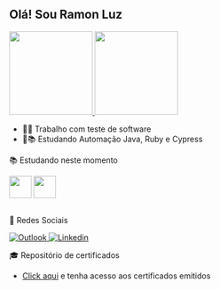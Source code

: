 ## Olá! Sou Ramon Luz 

<div>
  <a href="https://github.com/RamonLuz">
  <img height="150em" src="https://github-readme-stats.vercel.app/api?username=RamonLuz&show_icons=true&theme=dracula&include_all_commits=true&count_private=true"/>
  <img height="150em" src="https://github-readme-stats.vercel.app/api/top-langs/?username=RamonLuz&layout=compact&langs_count=7&theme=dracula"/>
   </a>
</div>

- :technologist: Trabalho com teste de software
- :boy::books: Estudando Automação Java, Ruby e Cypress

:books: Estudando neste momento
 <div style="display: inline_block">
  <img align="center" height="40" width="40" src="https://icongr.am/devicon/java-original-wordmark.svg?size=148&color=currentColor">
  <img align="center" height="40" width="40" src="https://img.icons8.com/color/48/000000/selenium-test-automation.png">  
</div><br>

:speech_balloon: Redes Sociais
<p>
  <a href="mailto:ramon.luz20@hotmail.com" target="_blank" rel="noreferrer noopener">
    <img alt="Outlook" src="https://img.shields.io/badge/-Outlook-blue?style=flat-square&logo=Microsoft-Outlook&logoColor=white&link=mailto:ramon.luz20@hotmail.com">
  </a>
  <a href="https://www.linkedin.com/in/ramon-luz-b2737990" target="_blank" rel="noreferrer noopener">
    <img alt="Linkedin" src="https://img.shields.io/badge/-LinkedIn-blue?style=flat-square&logo=Linkedin&logoColor=white&link=https://www.linkedin.com/in/ramon-luz-b2737990">
  </a>
</p>

:mortar_board: Repositório de certificados
- <a href="https://github.com/RamonLuz/Certificados">Click aqui</a> e tenha acesso aos certificados emitidos
